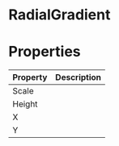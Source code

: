 # RadialGradient


# Properties


| Property | Description| 
| -------- | -----------|
| Scale |  |
| Height |  |
| X |  |
| Y |  |





